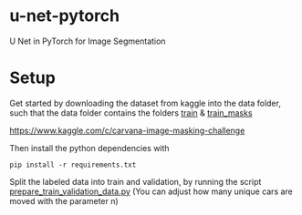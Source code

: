 # u-net-pytorch
U Net in PyTorch for Image Segmentation


# Setup

Get started by downloading the dataset from kaggle into the data folder, 
such that the data folder contains the folders [train](data/train) & [train_masks](data/train_masks) 

https://www.kaggle.com/c/carvana-image-masking-challenge

Then install the python dependencies with

```shell
pip install -r requirements.txt
```

Split the labeled data into train and validation, 
by running the script [prepare_train_validation_data.py](src/data/prepare_train_validation_data.py)
(You can adjust how many unique cars are moved with the parameter n)